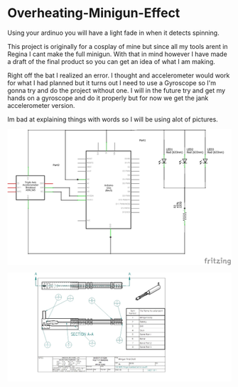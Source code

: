 # Overheating-Minigun-Effect
Using your ardinuo you will have a light fade in when it detects spinning.

This project is originally for a cosplay of mine but since all my tools arent in Regina I cant make the full minigun. With that in mind however I have made a draft of the final product so you can get an idea of what I am making.

Right off the bat I realized an error. I thought and accelerometer would work for what I had planned but it turns out I need to use a Gyroscope so I'm gonna try and do the project without one. I will in the future try and get my hands on a gyroscope and do it properly but for now we get the jank accelerometer version.

Im bad at explaining things with words so I will be using alot of pictures.

![Alt Text](https://github.com/DuncanMcCormick/Overheating-Minigun-Effect/blob/master/Images/Untitled%20Sketch_schem.png)

![Alt Text](https://github.com/DuncanMcCormick/Overheating-Minigun-Effect/blob/master/Images/Minigun%20Assembled%20Section%20view%20list.jpg)
